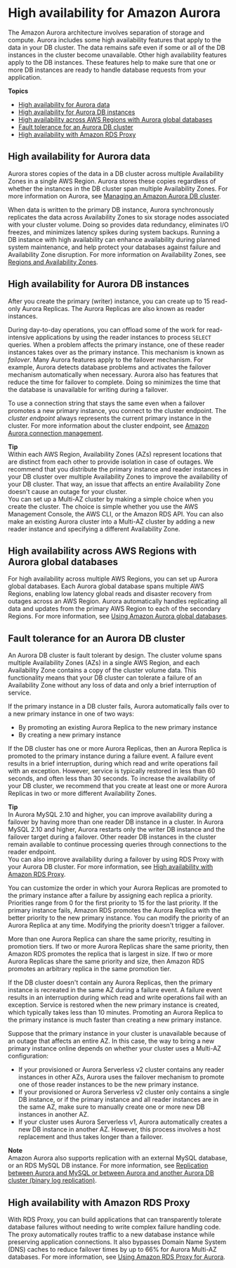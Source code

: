 # High availability for Amazon Aurora<a name="Concepts.AuroraHighAvailability"></a>

 The Amazon Aurora architecture involves separation of storage and compute\. Aurora includes some high availability features that apply to the data in your DB cluster\. The data remains safe even if some or all of the DB instances in the cluster become unavailable\. Other high availability features apply to the DB instances\. These features help to make sure that one or more DB instances are ready to handle database requests from your application\. 

**Topics**
+ [High availability for Aurora data](#Concepts.AuroraHighAvailability.Data)
+ [High availability for Aurora DB instances](#Concepts.AuroraHighAvailability.Instances)
+ [High availability across AWS Regions with Aurora global databases](#Concepts.AuroraHighAvailability.GlobalDB)
+ [Fault tolerance for an Aurora DB cluster](#Aurora.Managing.FaultTolerance)
+ [High availability with Amazon RDS Proxy](#Concepts.AuroraHighAvailability.Proxy)

## High availability for Aurora data<a name="Concepts.AuroraHighAvailability.Data"></a>

Aurora stores copies of the data in a DB cluster across multiple Availability Zones in a single AWS Region\. Aurora stores these copies regardless of whether the instances in the DB cluster span multiple Availability Zones\. For more information on Aurora, see [Managing an Amazon Aurora DB cluster](CHAP_Aurora.md)\. 

When data is written to the primary DB instance, Aurora synchronously replicates the data across Availability Zones to six storage nodes associated with your cluster volume\. Doing so provides data redundancy, eliminates I/O freezes, and minimizes latency spikes during system backups\. Running a DB instance with high availability can enhance availability during planned system maintenance, and help protect your databases against failure and Availability Zone disruption\. For more information on Availability Zones, see [Regions and Availability Zones](Concepts.RegionsAndAvailabilityZones.md)\.

## High availability for Aurora DB instances<a name="Concepts.AuroraHighAvailability.Instances"></a>

After you create the primary \(writer\) instance, you can create up to 15 read\-only Aurora Replicas\. The Aurora Replicas are also known as reader instances\.

 During day\-to\-day operations, you can offload some of the work for read\-intensive applications by using the reader instances to process `SELECT` queries\. When a problem affects the primary instance, one of these reader instances takes over as the primary instance\. This mechanism is known as *failover*\. Many Aurora features apply to the failover mechanism\. For example, Aurora detects database problems and activates the failover mechanism automatically when necessary\. Aurora also has features that reduce the time for failover to complete\. Doing so minimizes the time that the database is unavailable for writing during a failover\. 

 To use a connection string that stays the same even when a failover promotes a new primary instance, you connect to the cluster endpoint\. The *cluster endpoint* always represents the current primary instance in the cluster\. For more information about the cluster endpoint, see [Amazon Aurora connection management](Aurora.Overview.Endpoints.md)\.  

**Tip**  
Within each AWS Region, Availability Zones \(AZs\) represent locations that are distinct from each other to provide isolation in case of outages\. We recommend that you distribute the primary instance and reader instances in your DB cluster over multiple Availability Zones to improve the availability of your DB cluster\. That way, an issue that affects an entire Availability Zone doesn't cause an outage for your cluster\.   
You can set up a Multi\-AZ cluster by making a simple choice when you create the cluster\. The choice is simple whether you use the AWS Management Console, the AWS CLI, or the Amazon RDS API\. You can also make an existing Aurora cluster into a Multi\-AZ cluster by adding a new reader instance and specifying a different Availability Zone\. 

## High availability across AWS Regions with Aurora global databases<a name="Concepts.AuroraHighAvailability.GlobalDB"></a>

 For high availability across multiple AWS Regions, you can set up Aurora global databases\. Each Aurora global database spans multiple AWS Regions, enabling low latency global reads and disaster recovery from outages across an AWS Region\. Aurora automatically handles replicating all data and updates from the primary AWS Region to each of the secondary Regions\. For more information, see [Using Amazon Aurora global databases](aurora-global-database.md)\. 

## Fault tolerance for an Aurora DB cluster<a name="Aurora.Managing.FaultTolerance"></a>

An Aurora DB cluster is fault tolerant by design\. The cluster volume spans multiple Availability Zones \(AZs\) in a single AWS Region, and each Availability Zone contains a copy of the cluster volume data\. This functionality means that your DB cluster can tolerate a failure of an Availability Zone without any loss of data and only a brief interruption of service\.

If the primary instance in a DB cluster fails, Aurora automatically fails over to a new primary instance in one of two ways:
+ By promoting an existing Aurora Replica to the new primary instance
+ By creating a new primary instance

If the DB cluster has one or more Aurora Replicas, then an Aurora Replica is promoted to the primary instance during a failure event\. A failure event results in a brief interruption, during which read and write operations fail with an exception\. However, service is typically restored in less than 60 seconds, and often less than 30 seconds\. To increase the availability of your DB cluster, we recommend that you create at least one or more Aurora Replicas in two or more different Availability Zones\. 

**Tip**  
 In Aurora MySQL 2\.10 and higher, you can improve availability during a failover by having more than one reader DB instance in a cluster\. In Aurora MySQL 2\.10 and higher, Aurora restarts only the writer DB instance and the failover target during a failover\. Other reader DB instances in the cluster remain available to continue processing queries through connections to the reader endpoint\.   
You can also improve availability during a failover by using RDS Proxy with your Aurora DB cluster\. For more information, see [High availability with Amazon RDS Proxy](#Concepts.AuroraHighAvailability.Proxy)\.

You can customize the order in which your Aurora Replicas are promoted to the primary instance after a failure by assigning each replica a priority\. Priorities range from 0 for the first priority to 15 for the last priority\. If the primary instance fails, Amazon RDS promotes the Aurora Replica with the better priority to the new primary instance\. You can modify the priority of an Aurora Replica at any time\. Modifying the priority doesn't trigger a failover\. 

More than one Aurora Replica can share the same priority, resulting in promotion tiers\. If two or more Aurora Replicas share the same priority, then Amazon RDS promotes the replica that is largest in size\. If two or more Aurora Replicas share the same priority and size, then Amazon RDS promotes an arbitrary replica in the same promotion tier\. 

If the DB cluster doesn't contain any Aurora Replicas, then the primary instance is recreated in the same AZ during a failure event\. A failure event results in an interruption during which read and write operations fail with an exception\. Service is restored when the new primary instance is created, which typically takes less than 10 minutes\. Promoting an Aurora Replica to the primary instance is much faster than creating a new primary instance\.

Suppose that the primary instance in your cluster is unavailable because of an outage that affects an entire AZ\. In this case, the way to bring a new primary instance online depends on whether your cluster uses a Multi\-AZ configuration: 
+  If your provisioned or Aurora Serverless v2 cluster contains any reader instances in other AZs, Aurora uses the failover mechanism to promote one of those reader instances to be the new primary instance\. 
+  If your provisioned or Aurora Serverless v2 cluster only contains a single DB instance, or if the primary instance and all reader instances are in the same AZ, make sure to manually create one or more new DB instances in another AZ\. 
+  If your cluster uses Aurora Serverless v1, Aurora automatically creates a new DB instance in another AZ\. However, this process involves a host replacement and thus takes longer than a failover\. 

**Note**  
Amazon Aurora also supports replication with an external MySQL database, or an RDS MySQL DB instance\. For more information, see [Replication between Aurora and MySQL or between Aurora and another Aurora DB cluster \(binary log replication\)](AuroraMySQL.Replication.MySQL.md)\.

## High availability with Amazon RDS Proxy<a name="Concepts.AuroraHighAvailability.Proxy"></a>

With RDS Proxy, you can build applications that can transparently tolerate database failures without needing to write complex failure handling code\. The proxy automatically routes traffic to a new database instance while preserving application connections\. It also bypasses Domain Name System \(DNS\) caches to reduce failover times by up to 66% for Aurora Multi\-AZ databases\.  For more information, see [Using Amazon RDS Proxy for Aurora](rds-proxy.md)\. 